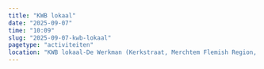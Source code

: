 ```yaml
---
title: "KWB lokaal"
date: "2025-09-07"
time: "10:09"
slug: "2025-09-07-kwb-lokaal"
pagetype: "activiteiten"
location: "KWB lokaal-De Werkman (Kerkstraat, Merchtem Flemish Region, Belgium)"
---
```




